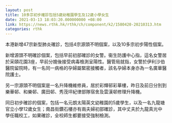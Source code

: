 ```yaml
---
layout: post
title: 10多宗初步確診包括5歲幼稚園學生及12歲小學女生
date: 2021-03-13 18:03:20.000000000 +08:00
link: https://news.rthk.hk/rthk/ch/component/k2/1580420-20210313.htm
categories: rthk
---
```


本港新增47宗新型肺炎確診，包括4宗源頭不明個案，以及10多宗初步陽性個案。

新增源頭不明確診個案，包括早前初部確診的女警。衞生防護中心指，這名女警居於采頤花園3座，早前分娩後接受病毒檢測呈陽性。醫管局就指，女警於伊利沙伯醫院留院時，有一名同一病格的孕婦屬緊密接觸者，該名孕婦本身亦為一名廣華醫院護士。

另一宗源頭不明個案是一名升降機維修員，居於彩輝邨彩華樓，昨日及前日分別到樂華邨、和樂邨、廣田邨、秀茂坪紀律部隊宿舍及雲漢邨修理升降機。

同日初步確診的個案，包括一名元朗太陽英文幼稚園的5歲學生，以及一名九龍塘官立小學12歲女生；南昌街鑽石樓亦有兩夫婦初部確診，其中丈夫於九龍真光中學任職校工，如果確診，全校師生都要接受強制檢測。
